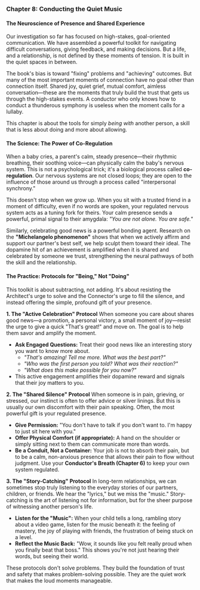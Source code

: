 ### **Chapter 8: Conducting the Quiet Music**
#### The Neuroscience of Presence and Shared Experience

Our investigation so far has focused on high-stakes, goal-oriented communication. We have assembled a powerful toolkit for navigating difficult conversations, giving feedback, and making decisions. But a life, and a relationship, is not defined by these moments of tension. It is built in the quiet spaces in between.

The book's bias is toward "fixing" problems and "achieving" outcomes. But many of the most important moments of connection have no goal other than connection itself. Shared joy, quiet grief, mutual comfort, aimless conversation—these are the moments that truly build the trust that gets us through the high-stakes events. A conductor who only knows how to conduct a thunderous symphony is useless when the moment calls for a lullaby.

This chapter is about the tools for simply *being with* another person, a skill that is less about doing and more about allowing.

#### **The Science: The Power of Co-Regulation**

When a baby cries, a parent's calm, steady presence—their rhythmic breathing, their soothing voice—can physically calm the baby's nervous system. This is not a psychological trick; it's a biological process called **co-regulation**. Our nervous systems are not closed loops; they are open to the influence of those around us through a process called "interpersonal synchrony."

This doesn't stop when we grow up. When you sit with a trusted friend in a moment of difficulty, even if no words are spoken, your regulated nervous system acts as a tuning fork for theirs. Your calm presence sends a powerful, primal signal to their amygdala: *"You are not alone. You are safe."*

Similarly, celebrating good news is a powerful bonding agent. Research on the **"Michelangelo phenomenon"** shows that when we actively affirm and support our partner's best self, we help sculpt them toward their ideal. The dopamine hit of an achievement is amplified when it is shared and celebrated by someone we trust, strengthening the neural pathways of both the skill and the relationship.

#### **The Practice: Protocols for "Being," Not "Doing"**

This toolkit is about subtracting, not adding. It's about resisting the Architect's urge to solve and the Connector's urge to fill the silence, and instead offering the simple, profound gift of your presence.

**1. The "Active Celebration" Protocol**
When someone you care about shares good news—a promotion, a personal victory, a small moment of joy—resist the urge to give a quick "That's great!" and move on. The goal is to help them savor and amplify the moment.
*   **Ask Engaged Questions:** Treat their good news like an interesting story you want to know more about.
    *   *"That's amazing! Tell me more. What was the best part?"*
    *   *"Who was the first person you told? What was their reaction?"*
    *   *"What does this make possible for you now?"*
*   This active engagement amplifies their dopamine reward and signals that their joy matters to you.

**2. The "Shared Silence" Protocol**
When someone is in pain, grieving, or stressed, our instinct is often to offer advice or silver linings. But this is usually our own discomfort with their pain speaking. Often, the most powerful gift is your regulated presence.
*   **Give Permission:** "You don't have to talk if you don't want to. I'm happy to just sit here with you."
*   **Offer Physical Comfort (if appropriate):** A hand on the shoulder or simply sitting next to them can communicate more than words.
*   **Be a Conduit, Not a Container:** Your job is not to absorb their pain, but to be a calm, non-anxious presence that allows their pain to flow without judgment. Use your **Conductor's Breath (Chapter 6)** to keep your own system regulated.

**3. The "Story-Catching" Protocol**
In long-term relationships, we can sometimes stop truly listening to the everyday stories of our partners, children, or friends. We hear the "lyrics," but we miss the "music." Story-catching is the art of listening not for information, but for the sheer purpose of witnessing another person's life.
*   **Listen for the "Music":** When your child tells a long, rambling story about a video game, listen for the music beneath it: the feeling of mastery, the joy of playing with friends, the frustration of being stuck on a level.
*   **Reflect the Music Back:** "Wow, it sounds like you felt really proud when you finally beat that boss." This shows you're not just hearing their words, but seeing their world.

These protocols don't solve problems. They build the foundation of trust and safety that makes problem-solving possible. They are the quiet work that makes the loud moments manageable.
